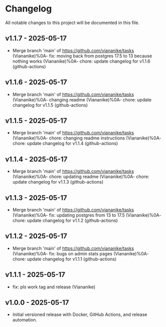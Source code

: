 # Changelog

All notable changes to this project will be documented in this file.

## v1.1.7 - 2025-05-17

- Merge branch 'main' of https://github.com/viananike/tasks (Viananike)%0A- fix: moving back from postgres 17.5 to 13 because nothing works (Viananike)%0A- chore: update changelog for v1.1.6 (github-actions)

## v1.1.6 - 2025-05-17

- Merge branch 'main' of https://github.com/viananike/tasks (Viananike)%0A- changing readme (Viananike)%0A- chore: update changelog for v1.1.5 (github-actions)

## v1.1.5 - 2025-05-17

- Merge branch 'main' of https://github.com/viananike/tasks (Viananike)%0A- chore: changing readme instructions (Viananike)%0A- chore: update changelog for v1.1.4 (github-actions)

## v1.1.4 - 2025-05-17

- Merge branch 'main' of https://github.com/viananike/tasks (Viananike)%0A- chore: updating readme (Viananike)%0A- chore: update changelog for v1.1.3 (github-actions)

## v1.1.3 - 2025-05-17

- Merge branch 'main' of https://github.com/viananike/tasks (Viananike)%0A- fix: updating postgres from 13 to 17.5 (Viananike)%0A- chore: update changelog for v1.1.2 (github-actions)

## v1.1.2 - 2025-05-17

- Merge branch 'main' of https://github.com/viananike/tasks (Viananike)%0A- fix: bugs on admin stats pages (Viananike)%0A- chore: update changelog for v1.1.1 (github-actions)

## v1.1.1 - 2025-05-17

- fix: pls work tag and release (Viananike)

## v1.0.0 - 2025-05-17

- Initial versioned release with Docker, GitHub Actions, and release automation.
